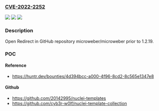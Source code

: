### [CVE-2022-2252](https://cve.mitre.org/cgi-bin/cvename.cgi?name=CVE-2022-2252)
![](https://img.shields.io/static/v1?label=Product&message=microweber%2Fmicroweber&color=blue)
![](https://img.shields.io/static/v1?label=Version&message=%3C%201.2.19%20&color=brighgreen)
![](https://img.shields.io/static/v1?label=Vulnerability&message=CWE-601%20URL%20Redirection%20to%20Untrusted%20Site&color=brighgreen)

### Description

Open Redirect in GitHub repository microweber/microweber prior to 1.2.19.

### POC

#### Reference
- https://huntr.dev/bounties/4d394bcc-a000-4f96-8cd2-8c565e1347e8

#### Github
- https://github.com/20142995/nuclei-templates
- https://github.com/cyb3r-w0lf/nuclei-template-collection

